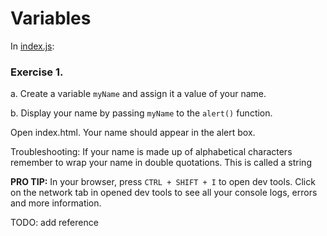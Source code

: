 # Variables

In [index.js](../src/index.js):

### Exercise 1.

a. Create a variable `myName` and assign it a value of your name.

b. Display your name by passing `myName` to the `alert()` function.

Open index.html. Your name should appear in the alert box.

Troubleshooting: If your name is made up of alphabetical characters remember to wrap your name in double quotations. This is called a string

**PRO TIP:** In your browser, press `CTRL + SHIFT + I` to open dev tools. Click on the network tab in opened dev tools to see all your console logs, errors and more information.

TODO: add reference

